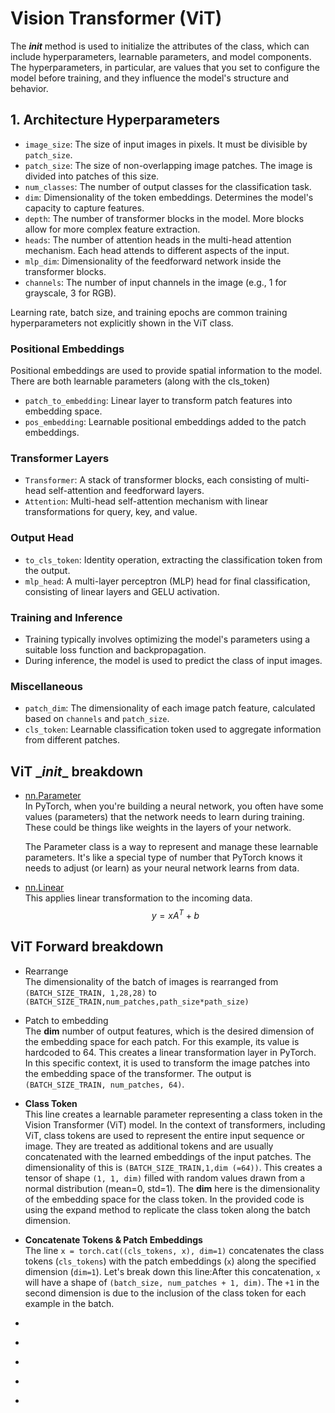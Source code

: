 # Vision Transformer (ViT) 
The ___init___ method is used to initialize the attributes of the class, which can include hyperparameters, learnable parameters, and model components. The hyperparameters, in particular, are values that you set to configure the model before training, and they influence the model's structure and behavior.
## 1. Architecture Hyperparameters
- `image_size`: The size of input images in pixels. It must be divisible by `patch_size`.
- `patch_size`: The size of non-overlapping image patches. The image is divided into patches of this size.
- `num_classes`: The number of output classes for the classification task.
- `dim`: Dimensionality of the token embeddings. Determines the model's capacity to capture features.
- `depth`: The number of transformer blocks in the model. More blocks allow for more complex feature extraction.
- `heads`: The number of attention heads in the multi-head attention mechanism. Each head attends to different aspects of the input.
- `mlp_dim`: Dimensionality of the feedforward network inside the transformer blocks.
- `channels`: The number of input channels in the image (e.g., 1 for grayscale, 3 for RGB).

Learning rate, batch size, and training epochs are common training hyperparameters not explicitly shown in the ViT class. 


### Positional Embeddings
Positional embeddings are used to provide spatial information to the model. There are both learnable parameters (along with the cls_token)
- `patch_to_embedding`: Linear layer to transform patch features into embedding space.
- `pos_embedding`: Learnable positional embeddings added to the patch embeddings.

### Transformer Layers
- `Transformer`: A stack of transformer blocks, each consisting of multi-head self-attention and feedforward layers.
- `Attention`: Multi-head self-attention mechanism with linear transformations for query, key, and value.

### Output Head
- `to_cls_token`: Identity operation, extracting the classification token from the output.
- `mlp_head`: A multi-layer perceptron (MLP) head for final classification, consisting of linear layers and GELU activation.

### Training and Inference
- Training typically involves optimizing the model's parameters using a suitable loss function and backpropagation.
- During inference, the model is used to predict the class of input images.

### Miscellaneous
- `patch_dim`: The dimensionality of each image patch feature, calculated based on `channels` and `patch_size`.
- `cls_token`: Learnable classification token used to aggregate information from different patches.

## ViT \__init__ breakdown
- [nn.Parameter](https://pytorch.org/docs/stable/generated/torch.nn.parameter.Parameter.html) \
    In PyTorch, when you're building a neural network, you often have some values (parameters) that the network needs to learn during training. These could be things like weights in the layers of your network.


    The Parameter class is a way to represent and manage these learnable parameters. It's like a special type of number that PyTorch knows it needs to adjust (or learn) as your neural network learns from data.
- [nn.Linear](https://pytorch.org/docs/stable/generated/torch.nn.Linear.html)\
This applies linear transformation to the incoming data.
$$ y = {xA^T + b } $$


## ViT Forward breakdown

- Rearrange\
 The dimensionality of the batch of images is rearranged from  `(BATCH_SIZE_TRAIN, 1,28,28)` to `(BATCH_SIZE_TRAIN,num_patches,path_size*path_size)`
 -  Patch to embedding\
The <strong>dim</strong> number of output features, which is the desired dimension of the embedding space for each patch. For this example, its value is hardcoded to 64. This creates a linear transformation layer in PyTorch. In this specific context, it is used to transform the image patches into the embedding space of the transformer. The output is `(BATCH_SIZE_TRAIN, num_patches, 64)`. 
- <strong>Class Token</strong>\
    This line creates a learnable parameter representing a class token in the Vision Transformer (ViT) model. In the context of transformers, including ViT, class tokens are used to represent the entire input sequence or image. They are treated as additional tokens and are usually concatenated with the learned embeddings of the input patches. The dimensionality of this is `(BATCH_SIZE_TRAIN,1,dim (=64))`. This creates a tensor of shape `(1, 1, dim)` filled with random values drawn from a normal distribution (mean=0, std=1). The <strong>dim</strong> here is the dimensionality of the embedding space for the class token. In the provided code is using the expand method to replicate the class token along the batch dimension. 
- <strong>Concatenate Tokens & Patch Embeddings</strong>\
The line `x = torch.cat((cls_tokens, x), dim=1)` concatenates the class tokens (`cls_tokens`) with the patch embeddings (`x`) along the specified dimension (`dim=1`). Let's break down this line:After this concatenation, `x` will have a shape of `(batch_size, num_patches + 1, dim)`. The `+1` in the second dimension is due to the inclusion of the class token for each example in the batch.
- <strong></strong>
- <strong></strong>
- <strong></strong>
- <strong></strong>


- <strong></strong>


 


  